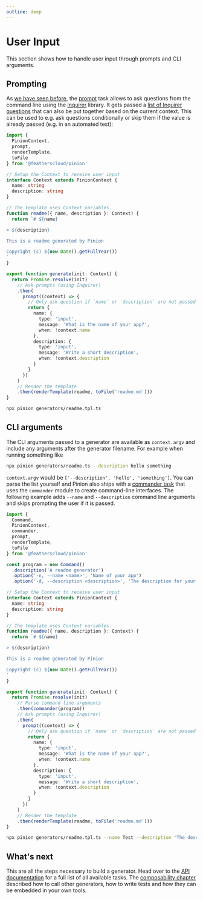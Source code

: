```yaml
---
outline: deep
---
```


# User Input

This section shows how to handle user input through prompts and CLI arguments.

## Prompting

As [we have seen before](./index.md#asking-questions), the [prompt](./api.md#prompt) task allows to ask questions from the command line using the [Inquirer](https://www.npmjs.com/package/inquirer) library. It gets passed a [list of Inquirer questions](https://www.npmjs.com/package/inquirer#question) that can also be put together based on the current context. This can be used to e.g. ask questions conditionally or skip them if the value is already passed (e.g. in an automated test):

```ts [generators/readme.tpl.ts]
import {
  PinionContext,
  prompt,
  renderTemplate,
  toFile
} from '@featherscloud/pinion'

// Setup the Context to receive user input
interface Context extends PinionContext {
  name: string
  description: string
}

// The template uses Context variables.
function readme({ name, description }: Context) {
  return `# ${name}

> ${description}

This is a readme generated by Pinion

Copyright (c) ${new Date().getFullYear()}
`
}

export function generate(init: Context) {
  return Promise.resolve(init)
    // Ask prompts (using Inquirer)
    .then(
      prompt((context) => {
        // Only ask question if `name` or `description` are not passed
        return {
          name: {
            type: 'input',
            message: 'What is the name of your app?',
            when: !context.name
          },
          description: {
            type: 'input',
            message: 'Write a short description',
            when: !context.description
          }
        }
      })
    )
    // Render the template
    .then(renderTemplate(readme, toFile('readme.md')))
}
```

```sh
npx pinion generators/readme.tpl.ts
```

## CLI arguments

The CLI arguments passed to a generator are available as `context.argv` and include any arguments after the generator filename. For example when running something like

```sh
npx pinion generators/readme.ts --description hello something
```

`context.argv` would be `['--description', 'hello', 'something']`. You can parse the list yourself and Pinion also ships with a [commander task](./api.md#commander) that uses the `commander` module to create command-line interfaces. The following example adds `--name` and `--description` command line arguments and skips prompting the user if it is passed.

```ts [generators/readme.tpl.ts]
import {
  Command,
  PinionContext,
  commander,
  prompt,
  renderTemplate,
  toFile
} from '@featherscloud/pinion'

const program = new Command()
  .description('A readme generator')
  .option('-n, --name <name>', 'Name of your app')
  .option('-d, --description <description>', 'The description for your app')

// Setup the Context to receive user input
interface Context extends PinionContext {
  name: string
  description: string
}

// The template uses Context variables.
function readme({ name, description }: Context) {
  return `# ${name}

> ${description}

This is a readme generated by Pinion

Copyright (c) ${new Date().getFullYear()}
`
}

export function generate(init: Context) {
  return Promise.resolve(init)
    // Parse command line arguments
    .then(commander(program))
    // Ask prompts (using Inquirer)
    .then(
      prompt((context) => {
        // Only ask question if `name` or `description` are not passed
        return {
          name: {
            type: 'input',
            message: 'What is the name of your app?',
            when: !context.name
          },
          description: {
            type: 'input',
            message: 'Write a short description',
            when: !context.description
          }
        }
      })
    )
    // Render the template
    .then(renderTemplate(readme, toFile('readme.md')))
}
```

```sh
npx pinion generators/readme.tpl.ts --name Test --description "The description from the command line"
```

## What's next

This are all the steps necessary to build a generator. Head over to the [API documentation](./api.md) for a full list of all available tasks. The [composability chapter](./composability.md) described how to call other generators, how to write tests and how they can be embedded in your own tools.
